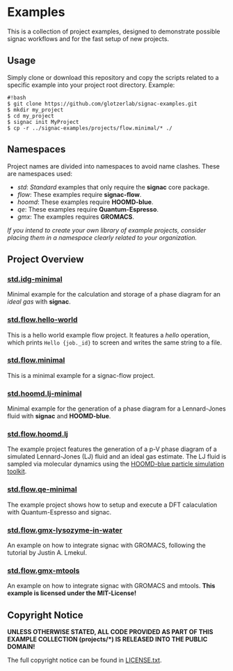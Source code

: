 # Examples

This is a collection of project examples, designed to demonstrate possible signac workflows and for the fast setup of new projects.

## Usage

Simply clone or download this repository and copy the scripts related to a specific example into your project root directory.
Example:

```
#!bash
$ git clone https://github.com/glotzerlab/signac-examples.git
$ mkdir my_project
$ cd my_project
$ signac init MyProject
$ cp -r ../signac-examples/projects/flow.minimal/* ./
```

## Namespaces

Project names are divided into namespaces to avoid name clashes.
These are namespaces used:

  * *std*: *Standard* examples that only require the **signac** core package.
  * *flow*: These examples require **signac-flow**.
  * *hoomd*: These examples require **HOOMD-blue**.
  * *qe*: These examples require **Quantum-Espresso**.
  * *gmx*: The examples requires **GROMACS**.

*If you intend to create your own library of example projects, consider placing them in a namespace clearly related to your organization.*

## Project Overview

### [std.idg-minimal](std.idg-minimal/)

Minimal example for the calculation and storage of a phase diagram for an *ideal gas* with **signac**.

### [std.flow.hello-world](std.flow.hello-world/)

This is a hello world example flow project.
It features a *hello* operation, which prints `Hello {job._id}` to screen and writes the same string to a file.

### [std.flow.minimal](std.flow.minimal/)

This is a minimal example for a signac-flow project.

### [std.hoomd.lj-minimal](std.hoomd.lj-minimal/)

Minimal example for the generation of a phase diagram for a Lennard-Jones fluid with **signac** and **HOOMD-blue**.

### [std.flow.hoomd.lj](std.flow.hoomd.lj/)

The example project features the generation of a p-V phase diagram of a simulated Lennard-Jones (LJ) fluid and an ideal gas estimate.
The LJ fluid is sampled via molecular dynamics using the [HOOMD-blue particle simulation toolkit](https://glotzerlab.engin.umich.edu/hoomd-blue/).

### [std.flow.qe-minimal](std.flow.qe-minimal/)

The example project shows how to setup and execute a DFT calaculation with Quantum-Espresso and signac.

### [std.flow.gmx-lysozyme-in-water](std.flow.gmx-lysozyme-in-water/)

An example on how to integrate signac with GROMACS, following the tutorial by Justin A. Lmekul.

### [std.flow.gmx-mtools](std.flow.gmx-mtools/)

An example on how to integrate signac with GROMACS and mtools.
**This example is licensed under the MIT-License!**

## Copyright Notice

**UNLESS OTHERWISE STATED, ALL CODE PROVIDED AS PART OF THIS EXAMPLE COLLECTION (projects/*) IS RELEASED INTO THE PUBLIC DOMAIN!**

The full copyright notice can be found in [LICENSE.txt](LICENSE.txt).
